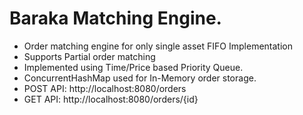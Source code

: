 

# Baraka Matching Engine.

- Order matching engine for only single asset FIFO Implementation
- Supports Partial order matching
- Implemented using Time/Price based Priority Queue.
- ConcurrentHashMap used for In-Memory order storage.
- POST API: http://localhost:8080/orders
- GET API: http://localhost:8080/orders/{id}
